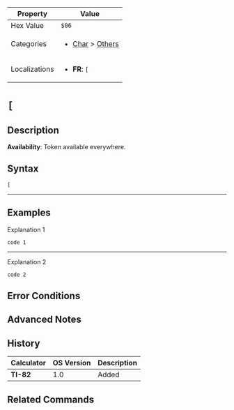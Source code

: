 | Property      | Value |
|---------------|-------|
| Hex Value     | `$06`|
| Categories    | <ul><li>[Char](<../categories/Char.md>) > [Others](<../categories/Char.md#Others>)</li></ul> |
| Localizations | <ul><li><b>FR</b>: `[`</li></ul> |

# `[`

## Description



<b>Availability</b>: Token available everywhere.

## Syntax
`[`

<hr>

## Examples

Explanation 1
```ti-basic
code 1
```
---
Explanation 2
```ti-basic
code 2
```

## Error Conditions


## Advanced Notes


## History
| Calculator | OS Version | Description |
|------------|------------|-------------|
| <b>TI-82</b> | 1.0 | Added

## Related Commands

    